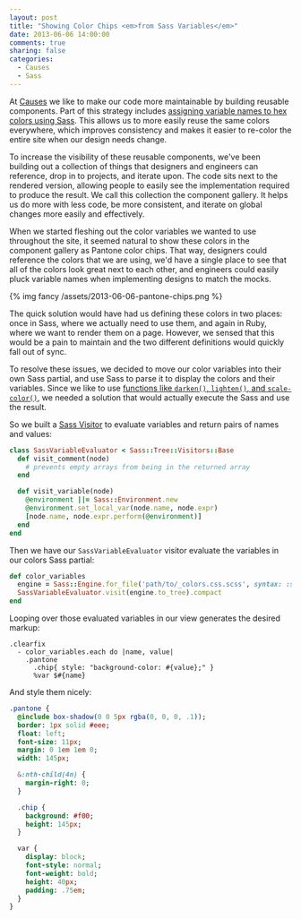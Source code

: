 ```yaml
---
layout: post
title: "Showing Color Chips <em>from Sass Variables</em>"
date: 2013-06-06 14:00:00
comments: true
sharing: false
categories:
  - Causes
  - Sass
---
```


At [Causes][0] we like to make our code more maintainable by building reusable
components. Part of this strategy includes [assigning variable names to hex
colors using Sass][1]. This allows us to more easily reuse the same colors
everywhere, which improves consistency and makes it easier to re-color the
entire site when our design needs change.

To increase the visibility of these reusable components, we've been building
out a collection of things that designers and engineers can reference, drop in
to projects, and iterate upon. The code sits next to the rendered version,
allowing people to easily see the implementation required to produce the
result. We call this collection the component gallery. It helps us do more with
less code, be more consistent, and iterate on global changes more easily and
effectively.

When we started fleshing out the color variables we wanted to use throughout
the site, it seemed natural to show these colors in the component gallery as
Pantone color chips. That way, designers could reference the colors that we are
using, we'd have a single place to see that all of the colors look great next
to each other, and engineers could easily pluck variable names when
implementing designs to match the mocks.

{% img fancy /assets/2013-06-06-pantone-chips.png %}

<!-- more -->

The quick solution would have had us defining these colors in two places: once
in Sass, where we actually need to use them, and again in Ruby, where we want
to render them on a page. However, we sensed that this would be a pain to
maintain and the two different definitions would quickly fall out of sync.

To resolve these issues, we decided to move our color variables into their own
Sass partial, and use Sass to parse it to display the colors and their
variables. Since we like to use [functions like `darken()`, `lighten()`, and
`scale-color()`][2], we needed a solution that would actually execute the Sass
and use the result.

So we built a [Sass Visitor][3] to evaluate variables and return pairs of names
and values:

```ruby
class SassVariableEvaluator < Sass::Tree::Visitors::Base
  def visit_comment(node)
    # prevents empty arrays from being in the returned array
  end

  def visit_variable(node)
    @environment ||= Sass::Environment.new
    @environment.set_local_var(node.name, node.expr)
    [node.name, node.expr.perform(@environment)]
  end
end
```

Then we have our `SassVariableEvaluator` visitor evaluate the variables in our
colors Sass partial:

```ruby
def color_variables
  engine = Sass::Engine.for_file('path/to/_colors.css.scss', syntax: :scss)
  SassVariableEvaluator.visit(engine.to_tree).compact
end
```

Looping over those evaluated variables in our view generates the desired
markup:

```haml
.clearfix
  - color_variables.each do |name, value|
    .pantone
      .chip{ style: "background-color: #{value};" }
      %var $#{name}
```

And style them nicely:

```sass
.pantone {
  @include box-shadow(0 0 5px rgba(0, 0, 0, .1));
  border: 1px solid #eee;
  float: left;
  font-size: 11px;
  margin: 0 1em 1em 0;
  width: 145px;

  &:nth-child(4n) {
    margin-right: 0;
  }

  .chip {
    background: #f00;
    height: 145px;
  }

  var {
    display: block;
    font-style: normal;
    font-weight: bold;
    height: 40px;
    padding: .75em;
  }
}
```

[0]: http://www.causes.com
[1]: http://joelencioni.com/blog/2013/03/16/10-easy-ways-to-craft-more-readable-css/#two-or-more-use-a-for
[2]: http://sass-lang.com/docs/yardoc/Sass/Script/Functions.html
[3]: http://sass-lang.com/docs/yardoc/Sass/Tree/Visitors/Base.html
